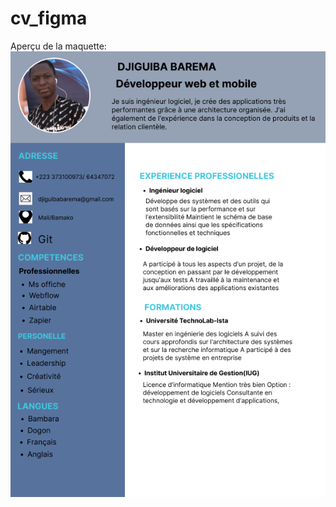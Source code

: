 # cv_figma
Aperçu de la maquette:
![Alt text](https://github.com/Djiguiba01/cv_figma/blob/main/cv_figma.png)
